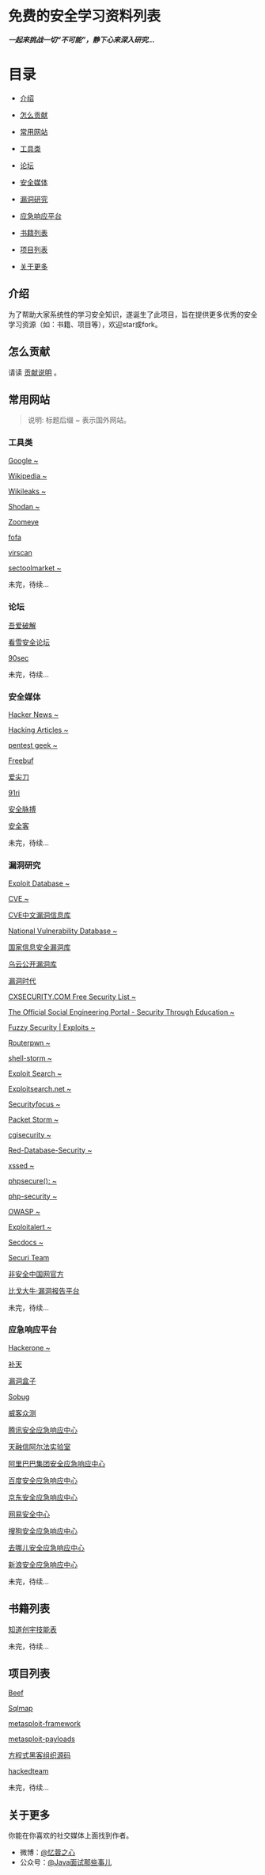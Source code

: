 # 免费的安全学习资料列表

***一起来挑战一切“不可能”，静下心来深入研究...***

# 目录

- [介绍](#介绍)

- [怎么贡献](#怎么贡献)

- [常用网站](#常用网站)

- [工具类](#工具类)

- [论坛](#论坛)

- [安全媒体](#安全媒体)

- [漏洞研究](#漏洞研究)

- [应急响应平台](#应急响应平台)

- [书籍列表](#书籍列表)

- [项目列表](#项目列表)

- [关于更多](#关于更多)

## 介绍

为了帮助大家系统性的学习安全知识，遂诞生了此项目，旨在提供更多优秀的安全学习资源（如：书籍、项目等），欢迎star或fork。

## 怎么贡献

请读 [贡献说明](/CONTRIBUTING.md) 。

## 常用网站

> 说明: 标题后缀 ~ 表示国外网站。

### 工具类

[Google ~](http://www.google.com/)

[Wikipedia ~](https://www.wikipedia.org/)

[Wikileaks ~](https://wikileaks.org/)

[Shodan ~](https://www.shodan.io/)

[Zoomeye](https://www.zoomeye.org/)

[fofa](https://fofa.so/)

[virscan](http://www.virscan.org/)

[sectoolmarket ~](http://www.sectoolmarket.com/price-and-feature-comparison-of-web-application-scanners-unified-list.html)

未完，待续...

### 论坛

[吾爱破解](https://www.52pojie.cn/portal.php)

[看雪安全论坛](http://bbs.pediy.com/index.php)

[90sec](https://forum.90sec.org/)

未完，待续...

### 安全媒体

[Hacker News ~](https://news.ycombinator.com/news)

[Hacking Articles ~](http://www.hackingarticles.in/)

[pentest geek ~](https://www.pentestgeek.com/)

[Freebuf](http://www.freebuf.com/)

[爱尖刀](http://www.ijiandao.com/)

[91ri](http://www.91ri.org/)

[安全脉搏](https://www.secpulse.com/)

[安全客](http://bobao.360.cn/)

未完，待续...

### 漏洞研究

[Exploit Database ~](https://www.exploit-db.com/)

[CVE ~](http://cve.mitre.org/)

[CVE中文漏洞信息库](http://cve.scap.org.cn/)

[National Vulnerability Database ~](https://nvd.nist.gov/)

[国家信息安全漏洞库](http://www.cnnvd.org.cn/)

[乌云公开漏洞库](https://github.com/hanc00l/wooyun_public)

[漏洞时代](http://0day5.com/)

[CXSECURITY.COM Free Security List ~](https://cxsecurity.com/)

[The Official Social Engineering Portal - Security Through Education ~](https://www.social-engineer.org/)

[Fuzzy Security | Exploits ~](http://www.fuzzysecurity.com/exploits.html)

[Routerpwn ~](http://routerpwn.com/)

[shell-storm ~](http://shell-storm.org/)

[Exploit Search ~](http://exploitsearch.com/)

[Exploitsearch.net ~](http://www.exploitsearch.net/)

[Securityfocus ~](http://www.securityfocus.com/)

[Packet Storm ~](https://packetstormsecurity.com/)

[cgisecurity ~](http://www.cgisecurity.com/)

[Red-Database-Security ~](http://www.red-database-security.com/)

[xssed ~](http://www.xssed.com/)

[phpsecure(): ~](https://www.phpsecure.info/pNews)

[php-security ~](http://www.php-security.org/)

[OWASP ~](https://www.owasp.org/index.php/Main_Page)

[Exploitalert ~](http://www.exploitalert.com/)

[Secdocs ~](http://www.secdocs.org/)

[Securi Team](http://www.securiteam.com/)

[非安全中国网官方](https://www.sitedirsec.com/)

[比戈大牛·漏洞报告平台](https://www.bigniu.com/bug/list)

未完，待续...


### 应急响应平台

[Hackerone ~](https://www.hackerone.com/)

[补天](https://loudong.360.cn/)

[漏洞盒子](https://www.vulbox.com/)

[Sobug](https://www.sobug.com/)

[威客众测](http://zc.secwk.com/)

[腾讯安全应急响应中心](https://security.tencent.com/)

[天融信阿尔法实验室](http://blog.topsec.com.cn/)

[阿里巴巴集团安全应急响应中心](https://security.alibaba.com/)

[百度安全应急响应中心](http://sec.baidu.com/)

[京东安全应急响应中心](http://security.jd.com/)

[网易安全中心](http://aq.163.com/index.html)

[搜狗安全应急响应中心](http://sec.sogou.com/)

[去哪儿安全应急响应中心](http://security.qunar.com/)

[新浪安全应急响应中心](http://sec.sina.com.cn/)

未完，待续...

## 书籍列表

[知道创宇技能表](http://blog.knownsec.com/Knownsec_RD_Checklist/v3.0.html)

未完，待续...

## 项目列表

[Beef](https://github.com/beefproject/beef)

[Sqlmap](https://github.com/sqlmapproject/sqlmap)

[metasploit-framework](https://github.com/rapid7/metasploit-framework)

[metasploit-payloads](https://github.com/rapid7/metasploit-payloads)

[方程式黑客组织源码](https://github.com/wudimahua/Firewall)

[hackedteam](https://github.com/hackedteam)

未完，待续...

## 关于更多

你能在你喜欢的社交媒体上面找到作者。

- 微博：[@忆蓉之心](http://weibo.com/javatiku)
- 公众号：[@Java面试那些事儿](http://mp.weixin.qq.com/s?__biz=MzIzMzgxOTQ5NA==&mid=100000032&idx=1&sn=aa14b052576fe2965004395778d2299d&chksm=68fe9d295f89143f816ec4c0edecf387d497c3daba55f252a4741ad1a359a02d1b7bea159faf#rd)

